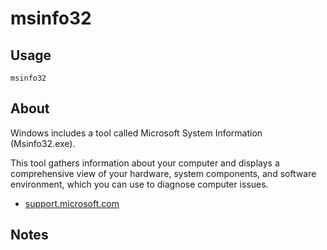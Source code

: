 # msinfo32

## Usage

```
msinfo32
```

## About

Windows includes a tool called Microsoft System Information (Msinfo32.exe).

This tool gathers information about your computer and displays a comprehensive
view of your hardware, system components, and software environment, which you
can use to diagnose computer issues.

* [support.microsoft.com](https://support.microsoft.com/en-us/topic/description-of-microsoft-system-information-msinfo32-exe-tool-10d335d8-5834-90b4-8452-42c58e61f9fc)

## Notes
